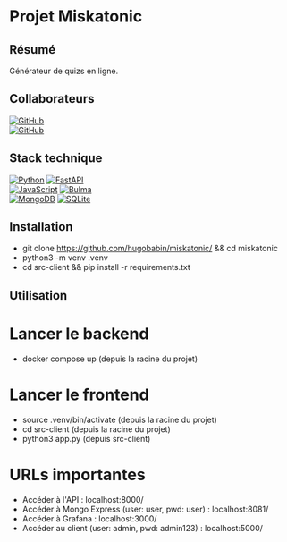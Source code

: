 # Projet Miskatonic

## Résumé
Générateur de quizs en ligne.

## Collaborateurs
[![GitHub](https://img.shields.io/badge/GitHub-Nathalie%20Bédiée-181717?style=for-the-badge&logo=github&logoColor=white)](https://github.com/natbediee/)  
[![GitHub](https://img.shields.io/badge/GitHub-Hugo%20Babin-181717?style=for-the-badge&logo=github&logoColor=white)](https://github.com/hugobabin)

## Stack technique
[![Python](https://img.shields.io/badge/Python-3.12.3-3776AB?style=for-the-badge&logo=python&logoColor=white)](https://www.python.org/) [![FastAPI](https://img.shields.io/badge/FastAPI-0.116.1-009688?style=for-the-badge&logo=fastapi&logoColor=white)](https://fastapi.tiangolo.com/)  
[![JavaScript](https://img.shields.io/badge/JavaScript-ES6-F7DF1E?style=for-the-badge&logo=javascript&logoColor=black)](https://developer.mozilla.org/en-US/docs/Web/JavaScript) [![Bulma](https://img.shields.io/badge/Bulma-Latest-00D1B2?style=for-the-badge&logo=bulma&logoColor=white)](https://bulma.io/)  
[![MongoDB](https://img.shields.io/badge/MongoDB-Latest-47A248?style=for-the-badge&logo=mongodb&logoColor=white)](https://www.mongodb.com/) [![SQLite](https://img.shields.io/badge/SQLite-Latest-003B57?style=for-the-badge&logo=sqlite&logoColor=white)](https://www.sqlite.org/)

## Installation
- git clone https://github.com/hugobabin/miskatonic/ && cd miskatonic
- python3 -m venv .venv
- cd src-client && pip install -r requirements.txt

## Utilisation
# Lancer le backend
- docker compose up (depuis la racine du projet)
# Lancer le frontend
- source .venv/bin/activate (depuis la racine du projet)
- cd src-client (depuis la racine du projet)
- python3 app.py (depuis src-client)
# URLs importantes
- Accéder à l'API : localhost:8000/
- Accéder à Mongo Express (user: user, pwd: user) : localhost:8081/
- Accéder à Grafana : localhost:3000/
- Accéder au client (user: admin, pwd: admin123) : localhost:5000/

